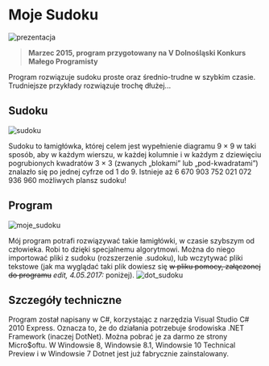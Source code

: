 Moje Sudoku
===========================
![prezentacja](https://raw.github.com/m4k5/Moje-Sudoku/master/Desc_imgs/kmp2015.jpg "Ja prezentując program")
> **Marzec 2015, program przygotowany na V Dolnośląski Konkurs Małego Programisty**

Program rozwiązuje sudoku proste oraz średnio-trudne w szybkim czasie. Trudniejsze przykłady rozwiązuje trochę dłużej...

Sudoku
-------------------------
![sudoku](https://raw.github.com/m4k5/Moje-Sudoku/master/Desc_imgs/sudoku.jpg "Przykład sudoku")

Sudoku to łamigłówka, której celem jest wypełnienie diagramu 9 × 9 w taki sposób, aby w każdym wierszu, w każdej kolumnie i w każdym z dziewięciu pogrubionych kwadratów 3 × 3 (zwanych „blokami” lub „pod-kwadratami”) znalazło się po jednej cyfrze od 1 do 9.
Istnieje aż 6 670 903 752 021 072 936 960 możliwych plansz sudoku!

Program
-------------------------
![moje_sudoku](https://raw.github.com/m4k5/Moje-Sudoku/master/Desc_imgs/mojesudoku.jpg "Zrzut ekranu głównego")

Mój program potrafi rozwiązywać takie łamigłówki, w czasie szybszym od człowieka. Robi to dzięki specjalnemu algorytmowi. Można do niego importować pliki z sudoku (rozszerzenie .sudoku), lub wczytywać pliki tekstowe (jak ma wyglądać taki plik dowiesz się ~~w pliku pomocy, załączonej do programu~~ *edit, 4.05.2017:* poniżej).
![dot_sudoku](https://raw.github.com/m4k5/Moje-Sudoku/master/Desc_imgs/dotsudoku.png ".sudoku")

Szczegóły techniczne
-------------------------
Program został napisany w C#, korzystając z narzędzia Visual Studio C# 2010 Express. Oznacza to, że do działania potrzebuje środowiska .NET Framework (inaczej DotNet). Można pobrać je za darmo ze strony Micro$oftu. W Windowsie 8, Windowsie 8.1, Windowsie 10 Technical Preview i w Windowsie 7 Dotnet jest już fabrycznie zainstalowany.
